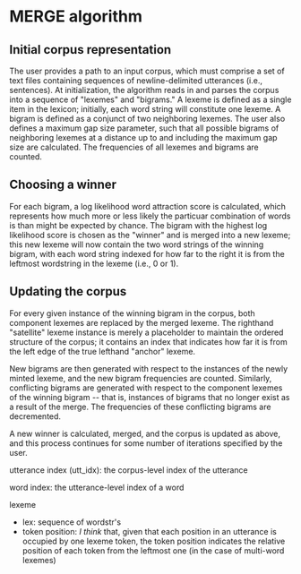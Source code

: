 
# MERGE algorithm

## Initial corpus representation

The user provides a path to an input corpus, which must comprise a set of text files containing sequences of newline-delimited utterances (i.e., sentences). At initialization, the algorithm reads in and parses the corpus into a sequence of "lexemes" and "bigrams." A lexeme is defined as a single item in the lexicon; initially, each word string will constitute one lexeme. A bigram is defined as a conjunct of two neighboring lexemes. The user also defines a maximum gap size parameter, such that all possible bigrams of neighboring lexemes at a distance up to and including the maximum gap size are calculated. The frequencies of all lexemes and bigrams are counted.

## Choosing a winner

For each bigram, a log likelihood word attraction score is calculated, which represents how much more or less likely the particuar combination of words is than might be expected by chance. The bigram with the highest log likelihood score is chosen as the "winner" and is merged into a new lexeme; this new lexeme will now contain the two word strings of the winning bigram, with each word string indexed for how far to the right it is from the leftmost wordstring in the lexeme (i.e., 0 or 1).

## Updating the corpus

For every given instance of the winning bigram in the corpus, both component lexemes are replaced by the merged lexeme. The righthand "satellite" lexeme instance is merely a placeholder to maintain the ordered structure of the corpus; it contains an index that indicates how far it is from the left edge of the true lefthand "anchor" lexeme.

New bigrams are then generated with respect to the instances of the newly minted lexeme, and the new bigram frequencies are counted. Similarly, conflicting bigrams are generated with respect to the component lexemes of the winning bigram -- that is, instances of bigrams that no longer exist as a result of the merge. The frequencies of these conflicting bigrams are decremented.

A new winner is calculated, merged, and the corpus is updated as above, and this process continues for some number of iterations specified by the user.



utterance index (utt_idx): the corpus-level index of the utterance

word index: the utterance-level index of a word



lexeme

- lex: sequence of wordstr's
- token position: *I think* that, given that each position in an utterance is occupied by one lexeme token, the token position indicates the relative position of each token from the leftmost one (in the case of multi-word lexemes)